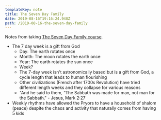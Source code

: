 ```yaml
---
templateKey: note
title: The Seven Day Family
date: 2019-08-16T19:16:24.948Z
path: /2019-08-16-the-seven-day-family
---
```

Notes from taking [The Seven Day Family course](https://familyteams.com/resources/seven-day-family/).

* The 7 day week is a gift from God
  * Day: The earth rotates once
  * Month: The moon rotates the earth once
  * Year: The earth rotates the sun once
  * Week?
  * The 7-day week isn't astronomically based but is a gift from God, a cycle length that leads to human flourishing
  * Other civilizations (French after 1700s Revolution) have tried different length weeks and they collapse for various reasons
  * "And he said to them, “The Sabbath was made for man, not man for the Sabbath." - Jesus, Mark 2:27
* Weekly rhythms have allowed the Pryors to have a household of shalom (peace) despite the chaos and activity that naturally comes from having 5 kids

